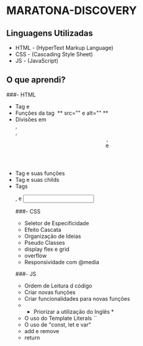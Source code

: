 # MARATONA-DISCOVERY

## Linguagens Utilizadas
- HTML - (HyperText Markup Language)
- CSS - (Cascading Style Sheet)
- JS - (JavaScript)

## O que aprendi?
###- HTML
  - Tag <head> e <meta>
  - Funções da tag <img> ** src="" e alt="" **
  - Divisões em <div>, <section>, <header>, <main> e <footer>
  - Tag <a> e suas funções
  - Tag <table> e suas childs
  - Tags <form>, <label> e <input>
 
###- CSS
  - Seletor de Especificidade
  - Efeito Cascata
  - Organização de Ideias
  - Pseudo Classes
  - display flex e grid
  - overflow
  - Responsividade com @media
  
###- JS
  - Ordem de Leitura d código
  - Criar novas funções
  - Criar funcionalidades para novas funções
  - * Priorizar a utilização do Inglês *
  - O uso do Template Literals ``
  - O uso de "const, let e var"
  - add e remove
  - return
